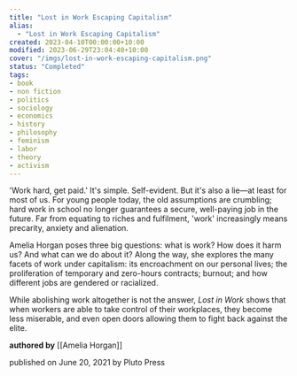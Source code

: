 ```yaml
---
title: "Lost in Work Escaping Capitalism"
alias:
  - "Lost in Work Escaping Capitalism"
created: 2023-04-10T00:00:00+10:00
modified: 2023-06-29T23:04:40+10:00
cover: "/imgs/lost-in-work-escaping-capitalism.png"
status: "Completed"
tags:
- book
- non fiction 
- politics  
- sociology 
- economics 
- history 
- philosophy 
- feminism 
- labor 
- theory 
- activism
---
```


'Work hard, get paid.' It's simple. Self-evident. But it's also a lie—at least for most of us. For young people today, the old assumptions are crumbling; hard work in school no longer guarantees a secure, well-paying job in the future. Far from equating to riches and fulfilment, 'work' increasingly means precarity, anxiety and alienation.  
  
Amelia Horgan poses three big questions: what is work? How does it harm us? And what can we do about it? Along the way, she explores the many facets of work under capitalism: its encroachment on our personal lives; the proliferation of temporary and zero-hours contracts; burnout; and how different jobs are gendered or racialized.  
  
While abolishing work altogether is not the answer, _Lost in Work_ shows that when workers are able to take control of their workplaces, they become less miserable, and even open doors allowing them to fight back against the elite.

**authored by** [[Amelia Horgan]]

published on June 20, 2021 by Pluto Press